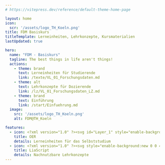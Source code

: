 ```yaml
---
# https://vitepress.dev/reference/default-theme-home-page

layout: home
icon: 
  scr: '/assets/logo_TH_Koeln.png'
title: FDM Basiskurs
titleTemplate: Lerneinheiten, Lehrkonzepte, Kursmaterialien
lastUpdated: true

hero:
  name: "FDM - Basiskurs"
  tagline: The best things in life aren't things!
  actions:
    - theme: brand
      text: Lerneinheiten für Studierende
      link: /texte/VL_01_Forschungsdaten.md
    - theme: alt
      text: Lehrkonzepte für Dozierende
      link: /lz/VL_01_Forschungsdaten_LZ.md
    - theme: brand
      text: Einführung
      link: /start/Einfuehrung.md
  image:
    src: '/assets/logo_TH_Koeln.png'
    alt: FDM@TH_Koeln

features:
  - icon: <?xml version="1.0" ?><svg id="Layer_1" style="enable-background:new 0 0 48 48;" version="1.1" viewBox="0 0 48 48" xml:space="preserve" xmlns="http://www.w3.org/2000/svg" xmlns:xlink="http://www.w3.org/1999/xlink"><g id="Icons"><g><path d="M39.53613,34.33645c-0.24,4.74-11.92,3.98-11.92,3.98l-7.25-0.22c-11.4,0.01-12.06-2.92-11.89-4.05    c0.04-0.26,0.13-0.43,0.13-0.43l0.09-0.3l3.29-11.19c3.39-6.64,10.2-6.83,10.2-6.83l2.11,0.41l0.91,0.36l2.41-0.74    c5.7-2.4,8.45,6.15,8.45,6.15s2.47,6.56,3.42,12.09c0,0.02-0.44377,0.43957-0.44377,0.45957    C39.08236,34.27602,39.55613,34.10645,39.53613,34.33645z" style="fill:#464747;"/><g><path d="M18.89613,34.19645l2.07-2.56v3.98h-1.44C19.71613,34.62645,18.89613,34.19645,18.89613,34.19645z     " style="fill:#B2B2B2;"/><polygon points="22.48613,29.75645 22.75613,29.59645 22.75613,35.61645 21.71613,35.61645      21.71613,30.70645    " style="fill:#B2B2B2;"/><polygon points="24.09613,28.79645 24.60613,29.10645 24.60613,35.61645 23.50613,35.61645      23.50613,29.14645    " style="fill:#B2B2B2;"/><polygon points="25.69613,29.75645 26.50613,30.78645 26.50613,35.61645 25.35613,35.61645      25.35613,29.55645    " style="fill:#B2B2B2;"/><path d="M29.24613,34.26645c-0.8,0.5-0.78,1.35-0.78,1.35h-1.21v-3.88L29.24613,34.26645z" style="fill:#B2B2B2;"/></g><path d="M21.12303,20.88575c-1.2669-0.4255-3.2678-0.7155-5.1267,0.6419    c-0.1558,0.1138-0.299,0.2484-0.4242,0.3952c-0.5658,0.6629-1.9307,2.587,0.2114,3.658c0,0,3.0422,0.7941,5.3852-0.0292    c0.8952-0.3146,1.564-1.1129,1.6696-2.056c0.0016-0.0139,0.003-0.028,0.0045-0.0421    C22.95733,22.31465,22.20803,21.25025,21.12303,20.88575z" style="fill:#343535;"/><path d="M27.56183,20.88575c1.2669-0.4255,3.2679-0.7155,5.1267,0.6419    c0.1558,0.1138,0.2991,0.2484,0.4243,0.3952c0.5657,0.6629,1.9306,2.587-0.2115,3.658c0,0-3.0422,0.7941-5.3852-0.0292    c-0.8953-0.3146-1.5641-1.1129-1.6696-2.056c-0.0015-0.0139-0.0031-0.028-0.0044-0.0421    C25.72753,22.31465,26.47673,21.25025,27.56183,20.88575z" style="fill:#343535;"/><polygon points="24.15393,26.14665 22.48583,27.58475 22.48583,29.75375 25.69943,29.75375     25.69943,27.67905   " style="fill:#C9C9C9;"/><path d="M29.47273,36.58415l-5.5059,4.8307l-5.4502-4.8606c0,0,0.1374-0.67,1.1857-0.936h8.7679    C28.47023,35.61825,29.94743,35.61825,29.47273,36.58415z" style="fill:#707070;"/><path d="M11.98613,22.12645c0,0,0.0493-12.8077,10.3863-14.1013    c10.702-1.3393,14.92804,8.7665,14.02914,14.3774c0,0-4.20504-6.7174-10.26234-4.2532v0.8942h-3.6672v-0.8221    C22.47203,18.22145,15.61433,16.10005,11.98613,22.12645z" style="fill:#707070;"/><rect height="12.4584" style="fill:#B2B2B2;" width="3.6672" x="22.42443" y="6.58515"/><g><g><path d="M17.92393,35.25775c-0.1211,0-0.2393-0.0586-0.3116-0.167l-2.7294-4.0918      c-0.1153-0.1724-0.0694-0.4053,0.1035-0.5201c0.1709-0.1128,0.4043-0.0688,0.5195,0.104l2.7295,4.0918      c0.1152,0.1724,0.0693,0.4053-0.1035,0.5201C18.06843,35.23715,17.99613,35.25775,17.92393,35.25775z" style="fill:#343535;"/></g><g><path d="M30.14163,35.21425c-0.0751,0-0.1503-0.022-0.2158-0.0684      c-0.1689-0.1191-0.2099-0.353-0.0908-0.5224l2.8496-4.0484c0.1201-0.1704,0.3555-0.2094,0.5225-0.0908      c0.1689,0.1192,0.2099,0.353,0.0908,0.5225l-2.8496,4.0483C30.37503,35.15855,30.25883,35.21425,30.14163,35.21425z" style="fill:#343535;"/></g></g><g><g><path d="M16.84573,27.87245c-0.0527,0-0.1054-0.001-0.1591-0.002      c-0.2071-0.0048-0.3711-0.1767-0.3662-0.3837c0.0048-0.2071,0.1953-0.3682,0.3837-0.3663      c3.5821,0.0684,5.2188-3.04,5.2881-3.1733c0.0967-0.1841,0.3233-0.2539,0.5059-0.1597      c0.1836,0.0953,0.2549,0.3208,0.1601,0.5049C22.58213,24.44035,20.76183,27.87245,16.84573,27.87245z" style="fill:#343535;"/></g><g><path d="M31.86823,27.87245c-3.9101,0-5.6406-3.2861-5.7139-3.4277      c-0.0937-0.1841-0.0214-0.4097,0.1622-0.5044c0.1816-0.0943,0.4091-0.024,0.5048,0.1611c0.0655,0.125,1.6045,3.021,5.0489,3.021      c0.0488,0,0.0976-0.0005,0.1464-0.002c0.2344,0.0039,0.379,0.1592,0.3838,0.3663c0.0049,0.207-0.1591,0.3789-0.3662,0.3837      C31.97863,27.87145,31.92293,27.87245,31.86823,27.87245z" style="fill:#343535;"/></g></g><path d="M13.60613,34.70645c0,0.2-0.17,0.37-0.37,0.37c-1.49,0-3.67-0.67-4.76-1.03    c0.04-0.26,0.22-0.73,0.22-0.73c0.44,0.15,1.07,0.35,1.75,0.54l2.43-8.04c0.06-0.2,0.27-0.31,0.47-0.25    c0.19,0.06,0.31,0.27,0.25,0.47l-2.43,8c0.73,0.17,1.47,0.29,2.07,0.29C13.43613,34.32645,13.60613,34.49645,13.60613,34.70645z" style="fill:#303030;"/><path d="M39.53613,34.33645c-1.17,0.37-2.9,0.84-4.15,0.84c-0.2,0-0.37-0.16-0.37-0.37s0.17-0.38,0.37-0.38    c0.6,0,1.34-0.12,2.07-0.29l-2.43-8c-0.06-0.2,0.06-0.41,0.25-0.47c0.2-0.06,0.41,0.05,0.47,0.25l2.44,8.04    c0.48-0.13,0.93-0.27,1.3-0.39C39.48613,33.58645,39.56294,33.85852,39.53613,34.33645z" style="fill:#303030;"/><circle cx="18.32973" cy="35.19965" r="1.4381" style="fill:#C9C9C9;"/><circle cx="29.85553" cy="35.19965" r="1.4381" style="fill:#C9C9C9;"/></g></g></svg>
    title: OER
    details: Lerneinheiten für das Selbststudium
  - icon: <?xml version="1.0" ?><svg style="enable-background:new 0 0 48 48;" version="1.1" viewBox="0 0 48 48" xml:space="preserve" xmlns="http://www.w3.org/2000/svg" xmlns:xlink="http://www.w3.org/1999/xlink"><g id="Icons"><g><path d="M32.87615,27.34275c0,0,0.4814-3.4056,0.3641-4.4755c0,0,1.4224,0.5371,3.3148-0.1703    c1.8925-0.7074,2.2586-0.4116,3.0559-1.1126c0.7973-0.701,4.0475-1.1541,4.0475-1.1541s-2.3041,2.2428-3.2984,3.2595    c-0.9943,1.0168-1.8221,1.5758-2.8986,2.224C36.38485,26.56205,33.37215,27.59715,32.87615,27.34275z" style="fill:#889B4C;"/><path d="M14.92645,27.30005c0,0-0.3102-2.8508-0.1929-3.9207c0,0-0.7777,0.0546-2.6702-0.6528    c-1.8924-0.7073-2.7006,0.1731-3.4979-0.5279c-0.7973-0.7009-4.2239-1.7684-4.2239-1.7684s2.4708,2.2971,3.4651,3.3139    c0.9943,1.0167,1.8221,1.5757,2.8986,2.224C11.78175,26.61635,14.43035,27.55445,14.92645,27.30005z" style="fill:#889B4C;"/><g><g><path d="M15.30015,26.00785c-0.0215,0-0.0439-0.002-0.0664-0.0059l-2.649-0.3455      c-0.2041-0.0371-0.3398-0.2319-0.3027-0.436c0.0371-0.2027,0.2285-0.3384,0.4356-0.3023l2.6489,0.3455      c0.2041,0.0371,0.3399,0.232,0.3027,0.4361C15.63605,25.88085,15.47885,26.00785,15.30015,26.00785z" style="fill:#78873A;"/></g><g><path d="M32.93525,26.00785c-0.1788,0-0.3379-0.1284-0.3692-0.3101      c-0.0361-0.2041,0.1006-0.3984,0.3047-0.4341l2.2053-0.2688c0.2021-0.0352,0.3984,0.1006,0.4336,0.3042      c0.0361,0.2041-0.1006,0.3984-0.3047,0.4341l-2.2053,0.2688C32.97815,26.00585,32.95665,26.00785,32.93525,26.00785z" style="fill:#78873A;"/></g></g><g><path d="M39.26355,19.98775c-2.39,0.59-2.59,0.24-4.52,0.04c-0.6-0.06-1.14-0.04-1.62,0.01l-0.08-0.43     c-0.38-1.34-1.36-2.45-2.29-3.26c-0.19-0.17-0.39-0.33-0.57-0.47c-0.5-0.38-0.95-0.66-1.21-0.82c-0.16-0.09-0.25-0.14-0.25-0.14     c-0.08-0.13-0.19-0.25-0.3-0.36c-0.73-0.71-2.01-0.94-2.99-1.01v-0.01h-0.02c-0.69-0.05-1.24-0.02-1.32-0.01h-0.18     c0,0-2.82-0.21-4.2,0.91c-0.17,0.14-0.32,0.3-0.44,0.48c0,0-0.03,0.02-0.09,0.05c-0.16,0.09-0.56,0.32-1.05,0.68     c-0.09,0.07-0.18,0.14-0.28,0.21c-0.1,0.08-0.2,0.16-0.31,0.24c-0.45,0.37-0.94,0.81-1.37,1.33c-0.53,0.63-0.99,1.36-1.22,2.18     l-0.07,0.43c-0.48-0.05-1.03-0.07-1.62-0.01c-1.93,0.2-2.13,0.55-4.53-0.04c-2.4-0.59-4.39,0.44-4.39,0.44s3.75,1.29,4.62,2.11     c0.88,0.82,3.89,1.54,5.31,1.04c0,0,0.22,4,1.32,5.09l3.84,4.55c0,0,1.63,1.42,4.1,1.26h0.94c2.46,0.16,4.09-1.26,4.09-1.26     l3.84-4.55c1.1-1.09,1.32-5.09,1.32-5.09c1.42,0.5,4.43-0.22,5.31-1.04c0.87-0.82,4.62-2.11,4.62-2.11     S41.66355,19.39775,39.26355,19.98775z" style="fill:#B9D67C;"/></g><path d="M17.97125,24.08995c0,0-0.4122,1.574,1.5178,1.5365c0,0,1.2929,0.2249,1.2179-1.5365" style="fill:#FFFFFF;"/><path d="M16.39735,24.08995c0,0,0.7298-2.6232,3.1194-2.4358c0,0,2.5019,0.1873,3.064,2.4358" style="fill:#889B4C;"/><path d="M31.76925,24.08995c0,0-0.7299-2.6232-3.1193-2.4358c0,0-2.502,0.1873-3.0641,2.4358" style="fill:#889B4C;"/><path d="M30.19535,24.08995c0,0,0.4122,1.574-1.5178,1.5365c0,0-1.2928,0.2249-1.2179-1.5365" style="fill:#FFFFFF;"/><g><g><path d="M19.33085,26.29175c-1.3974,0-2.3271-0.5747-2.3847-0.6114      c-0.1739-0.1103-0.2256-0.3408-0.1153-0.5156c0.1104-0.1753,0.3399-0.228,0.5166-0.1182      c0.0733,0.0455,1.8125,1.1045,4.0928-0.019c0.1885-0.0908,0.4121-0.0151,0.502,0.1709c0.0918,0.1856,0.0156,0.4106-0.17,0.502      C20.87285,26.14325,20.04085,26.29175,19.33085,26.29175z" style="fill:#889B4C;"/></g><g><path d="M28.83575,26.29175c-0.7099,0-1.542-0.1485-2.4414-0.5913      c-0.1855-0.0914-0.2617-0.3164-0.1699-0.502c0.0908-0.186,0.3154-0.2617,0.502-0.1709c2.2919,1.1294,4.0742,0.0303,4.0917,0.02      c0.1739-0.1108,0.4053-0.06,0.5176,0.1153c0.1114,0.1748,0.0596,0.4067-0.1152,0.5175      C31.16295,25.71705,30.23325,26.29175,28.83575,26.29175z" style="fill:#889B4C;"/></g></g><path d="M25.90335,26.41585l-1.0002-3.6476c-0.0537-0.1992-0.2568-0.3173-0.4609-0.2627    c-0.1992,0.0552-0.3164,0.2613-0.2617,0.461l0.9377,3.4198l-1.1174,0.4532l-0.9725-0.4193l0.9461-3.4537    c0.0547-0.1997-0.0625-0.4063-0.2627-0.461c-0.205-0.0551-0.4062,0.063-0.4599,0.2627l-0.983,3.5883    c-0.6538,0.2878-2.6891,1.4704-2.726,5.0787c-0.002,0.2071,0.1641,0.377,0.3711,0.3789c0.1924,0.0318,0.3769-0.1645,0.3789-0.3711    c0.0037-0.3552,0.0356-0.6733,0.0777-0.976h7.2906c0.038,0.299,0.0602,0.6165,0.0526,0.9638    c-0.0049,0.2071,0.1601,0.3789,0.3672,0.3833c0.0019,0,0.0049,0,0.0078,0c0.2031,0,0.3701-0.1626,0.375-0.3667    C28.53615,28.15705,26.61665,26.80455,25.90335,26.41585z M20.52805,29.71705c0.496-1.8398,1.6614-2.5096,2.0451-2.6768    l1.2744,0.5498c0.0918,0.0401,0.1972,0.0405,0.289,0.0034l1.3536-0.5483c0.3878,0.2034,1.5456,0.9562,2.0159,2.6719H20.52805z" style="fill:#9FBA5D;"/><g><g><path d="M20.18355,20.24775c-0.04,0.02-0.09,0.03-0.14,0.03c-0.15,0-0.29-0.09-0.35-0.23      c-0.01-0.03-1.14-2.77-2.15-3.95c0.11-0.08,0.21-0.16,0.31-0.24c0.1-0.07,0.19-0.14,0.28-0.21c1.09,1.3,2.21,3.99,2.26,4.11      C20.47355,19.95775,20.37355,20.17775,20.18355,20.24775z" style="fill:#9FBA5D;"/></g><g><path d="M22.73355,20.04775c-0.05,0.02-0.1,0.03-0.15,0.03c-0.15,0-0.28-0.08-0.35-0.22      c-0.01-0.04-1.39-3.15-3.05-4.89c0.06-0.03,0.09-0.05,0.09-0.05c0.12-0.18,0.27-0.34,0.44-0.48c1.76,1.83,3.15,4.97,3.21,5.12      C23.00355,19.74775,22.92355,19.96775,22.73355,20.04775z" style="fill:#9FBA5D;"/></g><g><path d="M30.75355,16.34775c-1.03,1.19-2.29,3.69-2.31,3.73c-0.06,0.13-0.2,0.2-0.33,0.2      c-0.06,0-0.12-0.01-0.17-0.04c-0.19-0.09-0.26-0.32-0.17-0.5c0.06-0.12,1.3-2.58,2.41-3.86      C30.36355,16.01775,30.56355,16.17775,30.75355,16.34775z" style="fill:#9FBA5D;"/></g><g><path d="M28.97355,15.05775c-1.66,1.72-3.04,4.67-3.06,4.71c-0.06,0.13-0.2,0.21-0.34,0.21      c-0.05,0-0.1-0.01-0.16-0.03c-0.18-0.09-0.27-0.31-0.18-0.5c0.06-0.14,1.44-3.07,3.19-4.89c0.11,0.11,0.22,0.23,0.3,0.36      C28.72355,14.91775,28.81355,14.96775,28.97355,15.05775z" style="fill:#9FBA5D;"/></g></g><g><path d="M17.75565,29.12225c-0.0839,0-0.1679-0.0278-0.2373-0.0849     c-0.3398-0.2783-0.8945-1.1958-1.0019-1.3775c-0.1055-0.1777-0.0479-0.4077,0.1308-0.5136     c0.1778-0.104,0.4083-0.0474,0.5137,0.1303c0.2403,0.4038,0.6572,1.0371,0.8321,1.1807     c0.1601,0.1313,0.1835,0.3677,0.0527,0.5278C17.97155,29.07545,17.86405,29.12225,17.75565,29.12225z" style="fill:#9FBA5D;"/></g><path d="M14.88355,20.03775c0,0,0.9159,0.002,1.5802,0.3247c0,0-0.3715-0.7812-1.4073-1.0699    C15.05645,19.29255,14.93145,19.56025,14.88355,20.03775z" style="fill:#9FBA5D;"/><path d="M33.12355,20.03775c0,0-0.536,0.019-1.3543,0.3247c0,0,0.4631-0.917,1.1724-1.0699    C32.94165,19.29255,33.17365,19.69615,33.12355,20.03775z" style="fill:#9FBA5D;"/></g></g></svg>
    title: LiaScript
    details: Nachnutzbare Lehrkonzepte
---
```



